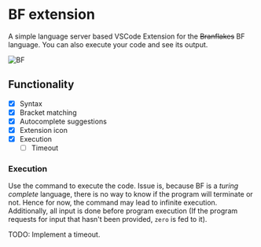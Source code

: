 # BF extension

A simple language server based VSCode Extension for the ~~Branflakes~~ BF language. You can also execute your code and see its output.

![BF](https://kekvrose.me/static/projects/screenshots/bf-server.png)
## Functionality

- [X] Syntax
- [X] Bracket matching
- [X] Autocomplete suggestions
- [X] Extension icon
- [X] Execution
  - [ ] Timeout

### Execution

Use the command to execute the code. 
Issue is, because BF is a *turing complete* language, there is no way to know if the program will terminate or not. Hence for now, the command may lead to infinite execution. 
Additionally, all input is done before program execution (If the program requests for input that hasn't been provided, `zero` is fed to it).

TODO: Implement a timeout.
